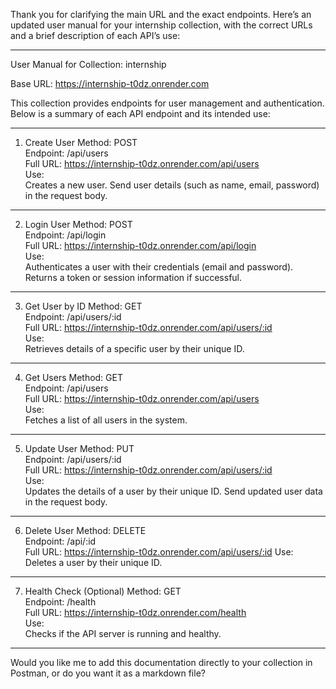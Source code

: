 Thank you for clarifying the main URL and the exact endpoints. Here’s an updated user manual for your internship collection, with the correct URLs and a brief description of each API’s use:

---

 User Manual for Collection: internship

Base URL: https://internship-t0dz.onrender.com

This collection provides endpoints for user management and authentication. Below is a summary of each API endpoint and its intended use:

---

 1. Create User
Method: POST  
Endpoint: /api/users  
Full URL: https://internship-t0dz.onrender.com/api/users  
Use:  
  Creates a new user. Send user details (such as name, email, password) in the request body.

---

 2. Login User
Method: POST  
Endpoint: /api/login  
Full URL: https://internship-t0dz.onrender.com/api/login  
Use:  
  Authenticates a user with their credentials (email and password). Returns a token or session information if successful.

---

 3. Get User by ID
Method: GET  
Endpoint: /api/users/:id  
Full URL: https://internship-t0dz.onrender.com/api/users/:id  
Use:  
  Retrieves details of a specific user by their unique ID.

---

 4. Get Users
Method: GET  
Endpoint: /api/users  
Full URL: https://internship-t0dz.onrender.com/api/users  
Use:  
  Fetches a list of all users in the system.

---

 5. Update User
Method: PUT  
Endpoint: /api/users/:id  
Full URL: https://internship-t0dz.onrender.com/api/users/:id  
Use:  
  Updates the details of a user by their unique ID. Send updated user data in the request body.

---

 6. Delete User
Method: DELETE  
Endpoint: /api/:id  
Full URL: https://internship-t0dz.onrender.com/api/users/:id
Use:  
  Deletes a user by their unique ID.

---

 7. Health Check (Optional)
Method: GET  
Endpoint: /health  
Full URL: https://internship-t0dz.onrender.com/health  
Use:  
  Checks if the API server is running and healthy.

---


Would you like me to add this documentation directly to your collection in Postman, or do you want it as a markdown file?

